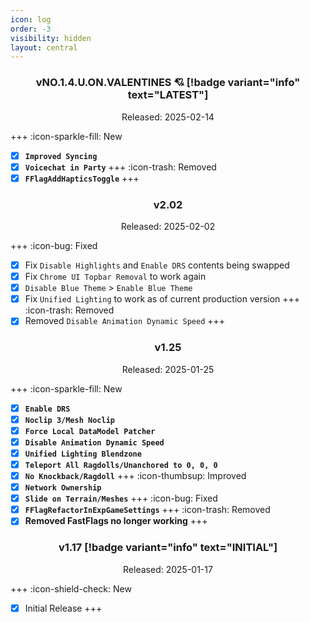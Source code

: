 ```yaml
---
icon: log
order: -3
visibility: hidden
layout: central
---
```


<div align="center">

### vNO.1.4.U.ON.VALENTINES 💘 [!badge variant="info" text="LATEST"]
Released: 2025-02-14

</div>

+++ :icon-sparkle-fill: New
- [x] **`Improved Syncing`**
- [x] **`Voicechat in Party`**
+++ :icon-trash: Removed
- [x] **`FFlagAddHapticsToggle`**
+++

<div align="center">

### v2.02
Released: 2025-02-02

</div>

+++ :icon-bug: Fixed
- [x] Fix `Disable Highlights` and `Enable DRS` contents being swapped
- [x] Fix `Chrome UI Topbar Removal` to work again
- [x] `Disable Blue Theme` > `Enable Blue Theme`
- [x] Fix `Unified Lighting` to work as of current production version
+++ :icon-trash: Removed
- [x] Removed `Disable Animation Dynamic Speed`
+++

<div align="center">

### v1.25
Released: 2025-01-25

</div>

+++ :icon-sparkle-fill: New
- [x] **`Enable DRS`**
- [x] **`Noclip 3/Mesh Noclip`**
- [x] **`Force Local DataModel Patcher`**
- [x] **`Disable Animation Dynamic Speed`**
- [x] **`Unified Lighting Blendzone`**
- [x] **`Teleport All Ragdolls/Unanchored to 0, 0, 0`**
- [x] **`No Knockback/Ragdoll`**
+++ :icon-thumbsup: Improved
- [x] **`Network Ownership`**
- [x] **`Slide on Terrain/Meshes`**
+++ :icon-bug: Fixed
- [x] **`FFlagRefactorInExpGameSettings`**
+++ :icon-trash: Removed
- [x] **Removed FastFlags no longer working**
+++

<div align="center">

### v1.17 [!badge variant="info" text="INITIAL"]
Released: 2025-01-17

</div>

+++ :icon-shield-check: New
- [x] Initial Release
+++
